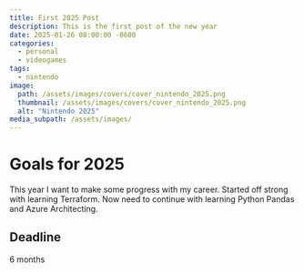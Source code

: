 ```yaml
---
title: First 2025 Post
description: This is the first post of the new year
date: 2025-01-26 08:00:00 -0600
categories:
  - personal
  - videogames
tags:
  - nintendo
image:
  path: /assets/images/covers/cover_nintendo_2025.png
  thumbnail: /assets/images/covers/cover_nintendo_2025.png
  alt: "Nintendo 2025"
media_subpath: /assets/images/
---
```

# Goals for 2025
This year I want to make some progress with my career.  Started off strong with learning Terraform.  Now need to continue with learning Python Pandas and Azure Architecting.

## Deadline
6 months
